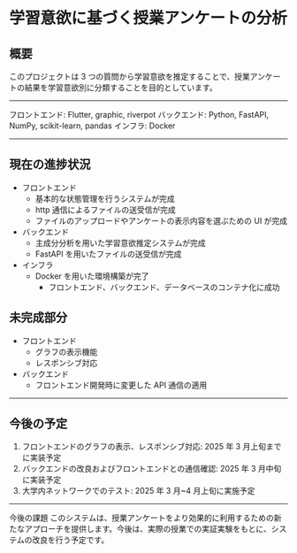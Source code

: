 # 学習意欲に基づく授業アンケートの分析

## 概要

このプロジェクトは 3 つの質問から学習意欲を推定することで、授業アンケートの結果を学習意欲別に分類することを目的としています。

---

フロントエンド: Flutter, graphic, riverpot
バックエンド: Python, FastAPI, NumPy, scikit-learn, pandas
インフラ: Docker

---

## 現在の進捗状況

- フロントエンド
  - 基本的な状態管理を行うシステムが完成
  - http 通信によるファイルの送受信が完成
  - ファイルのアップロードやアンケートの表示内容を選ぶための UI が完成
- バックエンド
  - 主成分分析を用いた学習意欲推定システムが完成
  - FastAPI を用いたファイルの送受信が完成
- インフラ
  - Docker を用いた環境構築が完了
    - フロントエンド、バックエンド、データベースのコンテナ化に成功

## 未完成部分

- フロントエンド
  - グラフの表示機能
  - レスポンシブ対応
- バックエンド
  - フロントエンド開発時に変更した API 通信の適用

---

## 今後の予定

1. フロントエンドのグラフの表示、レスポンシブ対応: 2025 年 3 月上旬までに実装予定
2. バックエンドの改良およびフロントエンドとの通信確認: 2025 年 3 月中旬に実装予定
3. 大学内ネットワークでのテスト: 2025 年 3 月~4 月上旬に実施予定

---

今後の課題
このシステムは、授業アンケートをより効果的に利用するための新たなアプローチを提供します。今後は、実際の授業での実証実験をもとに、システムの改良を行う予定です。
